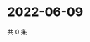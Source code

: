 # 2022-06-09

共 0 条

<!-- BEGIN WEIBO -->
<!-- 最后更新时间 Thu Jun 09 2022 04:16:32 GMT+0800 (China Standard Time) -->

<!-- END WEIBO -->

